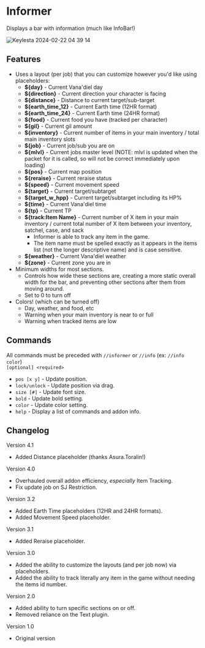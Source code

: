 # Informer
Displays a bar with information (much like InfoBar!)


![Keylesta 2024-02-22 04 39 14](https://github.com/iLVL-Key/FFXI/assets/101156258/cf77b9fe-f046-471a-a37d-c5ccb4e79fe2)


## Features
- Uses a layout (per job) that you can customize however you'd like using placeholders:
  - **${day}** - Current Vana'diel day
  - **${direction}** - Current direction your character is facing
  - **${distance}** - Distance to current target/sub-target
  - **${earth_time_12}** - Current Earth time (12HR format)
  - **${earth_time_24}** - Current Earth time (24HR format)
  - **${food}** - Current food you have (tracked per character)
  - **${gil}** - Current gil amount
  - **${inventory}** - Current number of items in your main inventory / total main inventory slots
  - **${job}** - Current job/sub you are on
  - **${mlvl}** - Current jobs master level (NOTE: mlvl is updated when the packet for it is called, so will not be correct immediately upon loading)
  - **${pos}** - Current map position
  - **${reraise}** - Current reraise status
  - **${speed}** - Current movement speed
  - **${target}** - Current target/subtarget
  - **${target_w_hpp}** - Current target/subtarget including its HP%
  - **${time}** - Current Vana'diel time
  - **${tp}** - Current TP
  - **${track:Item Name}** - Current number of X item in your main inventory / current total number of X item between your inventory, satchel, case, and sack
    - Informer is able to track any item in the game.
    - The item name must be spelled exactly as it appears in the items list (not the longer descriptive name) and is case sensitive.
  - **${weather}** - Current Vana'diel weather
  - **${zone}** - Current zone you are in
- Minimum widths for most sections.
  - Controls how wide these sections are, creating a more static overall width for the bar, and preventing other sections after them from moving around.
  - Set to 0 to turn off
- Colors! (which can be turned off)
  - Day, weather, and food, etc
  - Warning when your main inventory is near to or full
  - Warning when tracked items are low

## Commands
All commands must be preceded with `//informer` or `//info` (ex: `//info color`)  
`[optional] <required>`
- `pos [x y]` - Update position.
- `lock/unlock` - Update position via drag.
- `size [#]` - Update font size.
- `bold` - Update bold setting.
- `color` - Update color setting.
- `help` - Display a list of commands and addon info.

## Changelog
Version 4.1
- Added Distance placeholder (thanks Asura.Toralin!)

Version 4.0
- Overhauled overall addon efficiency, *especially* Item Tracking.
- Fix update job on SJ Restriction.

Version 3.2
- Added Earth Time placeholders (12HR and 24HR formats).
- Added Movement Speed placeholder.

Version 3.1
- Added Reraise placeholder.

Version 3.0
- Added the ability to customize the layouts (and per job now) via placeholders.
- Added the ability to track literally any item in the game without needing the items id number.

Version 2.0
- Added ability to turn specific sections on or off.
- Removed reliance on the Text plugin.

Version 1.0
- Original version
